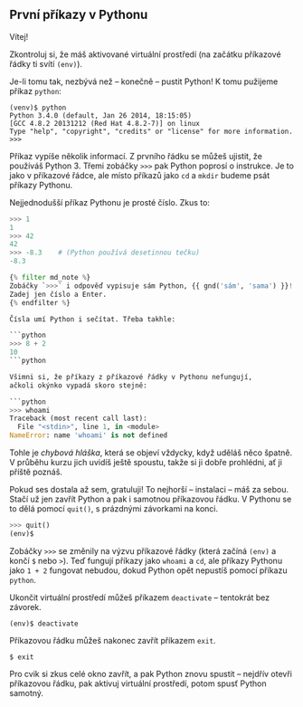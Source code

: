 ## První příkazy v Pythonu

Vítej!

Zkontroluj si, že máš aktivované virtuální prostředí (na začátku příkazové
řádky ti svítí `(env)`).

Je-li tomu tak, nezbývá než – konečně – pustit Python!
K tomu pužijeme příkaz `python`:

```shell
(venv)$ python
Python 3.4.0 (default, Jan 26 2014, 18:15:05)
[GCC 4.8.2 20131212 (Red Hat 4.8.2-7)] on linux
Type "help", "copyright", "credits" or "license" for more information.
>>>
```

Příkaz vypíše několik informací.
Z prvního řádku se můžeš ujistit, že používáš Python 3.
Třemi zobáčky `>>>` pak Python poprosí o instrukce.
Je to jako v příkazové řádce, ale místo příkazů jako
`cd` a `mkdir` budeme psát příkazy Pythonu.

Nejjednodušší příkaz Pythonu je prosté číslo. Zkus to:

```python
>>> 1
1
>>> 42
42
>>> -8.3    # (Python používá desetinnou tečku)
-8.3

{% filter md_note %}
Zobáčky `>>>` i odpověď vypisuje sám Python, {{ gnd('sám', 'sama') }}!
Zadej jen číslo a Enter.
{% endfilter %}

Čísla umí Python i sečítat. Třeba takhle:

```python
>>> 8 + 2
10
```python

Všimni si, že příkazy z příkazové řádky v Pythonu nefungují,
ačkoli okýnko vypadá skoro stejně:

```python
>>> whoami
Traceback (most recent call last):
  File "<stdin>", line 1, in <module>
NameError: name 'whoami' is not defined
```

Tohle je *chybová hláška*, která se objeví vždycky,
když uděláš něco špatně.
V průběhu kurzu jich uvidíš ještě spoustu,
takže si ji dobře prohlédni, ať ji příště poznáš.

Pokud ses dostala až sem, gratuluji! To nejhorší – instalaci – máš za sebou.
Stačí už jen zavřít Python a pak i samotnou příkazovou řádku.
V Pythonu se to dělá pomocí `quit()`, s prázdnými závorkami na konci.

```python
>>> quit()
(env)$
```

Zobáčky `>>>` se změnily na výzvu
příkazové řádky (která začíná `(env)` a končí `$` nebo `>`).
Teď fungují příkazy jako `whoami` a `cd`, ale příkazy Pythonu
jako `1 + 2` fungovat nebudou, dokud Python opět nepustíš pomocí
příkazu `python`.

Ukončit virtuální prostředí můžeš příkazem `deactivate` –
tentokrát bez závorek.

```shell
(env)$ deactivate
```

Příkazovou řádku můžeš nakonec zavřít příkazem `exit`.

```shell
$ exit
```

Pro cvik si zkus celé okno zavřít, a pak Python znovu
spustit – nejdřív otevři příkazovou řádku, pak aktivuj virtuální prostředí,
potom spusť Python samotný.
